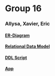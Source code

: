 # Group 16
### Allysa, Xavier, Eric

#### [ER-Diagram](https://github.com/IITTeaching/cs425-f22-group-16/blob/30eee1f99cd71f7d8c14084af92f617b34d6b3c9/ER-Diagram)

#### [Relational Data Model](https://github.com/IITTeaching/cs425-f22-group-16/blob/5b94079072f04ed48ae7a360377b9e095324c9e5/Relational%20Data%20Model&DDL_Script/RDM.drawio.pdf)

#### [DDL Script](https://github.com/IITTeaching/cs425-f22-group-16/blob/5b94079072f04ed48ae7a360377b9e095324c9e5/Relational%20Data%20Model&DDL_Script/Script-3.sql)

#### [App](https://github.com/IITTeaching/cs425-f22-group-16/tree/master/App)
